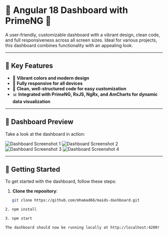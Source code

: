 # 🌟 Angular 18 Dashboard with PrimeNG 🌟

A user-friendly, customizable dashboard with a vibrant design, clean code, and full responsiveness across all screen sizes. Ideal for various projects, this dashboard combines functionality with an appealing look.

---

## 🚀 Key Features
- 🎨 **Vibrant colors and modern design**
- 📱 **Fully responsive for all devices**
- 🧹 **Clean, well-structured code for easy customization**
- 📊 **Integrated with PrimeNG, RxJS, NgRx, and AmCharts for dynamic data visualization**

---

## 📸 Dashboard Preview
Take a look at the dashboard in action:

![Dashboard Screenshot 1](path/to/image1.png)
![Dashboard Screenshot 2](path/to/image2.png)
![Dashboard Screenshot 3](path/to/image3.png)
![Dashboard Screenshot 4](path/to/image4.png)

---

## 🚀 Getting Started

To get started with the dashboard, follow these steps:

1. **Clone the repository**:
```bash
   git clone https://github.com/mhamad66/maids-dashboard.git

2. npm install

3. npm start

The dashboard should now be running locally at http://localhost:4200!


